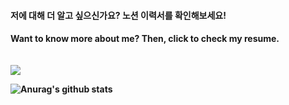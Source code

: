 <h4> 저에 대해 더 알고 싶으신가요? 노션 이력서를 확인해보세요! </h4>
<h4> Want to know more about me? Then, click to check my resume.
<br/>
<br/>
<br/>
<a href="https://www.notion.so/6c5886863bdd4a4da331c3e9ecaea22f"><img src="https://img.shields.io/badge/Click!-B4E2C5"/></a>


![Anurag's github stats](https://github-readme-stats.vercel.app/api?username=perfumelim&theme=vue)
